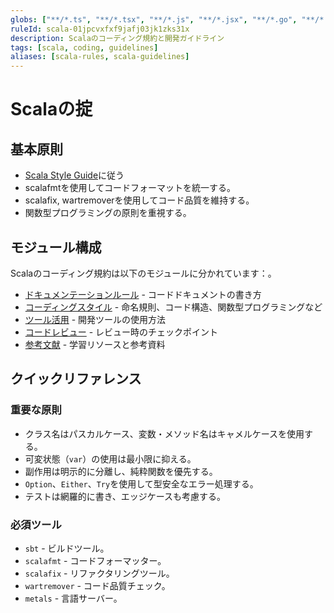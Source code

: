 ```yaml
---
globs: ["**/*.ts", "**/*.tsx", "**/*.js", "**/*.jsx", "**/*.go", "**/*.rs", "**/*.scala"]
ruleId: scala-01jpcvxfxf9jafj03jk1zks31x
description: Scalaのコーディング規約と開発ガイドライン
tags: [scala, coding, guidelines]
aliases: [scala-rules, scala-guidelines]
---
```



# Scalaの掟

## 基本原則

- [Scala Style Guide](https://docs.scala-lang.org/style/)に従う
- scalafmtを使用してコードフォーマットを統一する。
- scalafix, wartremoverを使用してコード品質を維持する。
- 関数型プログラミングの原則を重視する。

## モジュール構成

Scalaのコーディング規約は以下のモジュールに分かれています：。

- [ドキュメンテーションルール](scala/scaladoc.md) - コードドキュメントの書き方
- [コーディングスタイル](scala/scalastyle.md) - 命名規則、コード構造、関数型プログラミングなど
- [ツール活用](scala/scalatools.md) - 開発ツールの使用方法
- [コードレビュー](scala/scalareview.md) - レビュー時のチェックポイント
- [参考文献](scala/scalarefs.md) - 学習リソースと参考資料

## クイックリファレンス

### 重要な原則

- クラス名はパスカルケース、変数・メソッド名はキャメルケースを使用する。
- 可変状態（`var`）の使用は最小限に抑える。
- 副作用は明示的に分離し、純粋関数を優先する。
- `Option`、`Either`、`Try`を使用して型安全なエラー処理する。
- テストは網羅的に書き、エッジケースも考慮する。

### 必須ツール

- `sbt` - ビルドツール。
- `scalafmt` - コードフォーマッター。
- `scalafix` - リファクタリングツール。
- `wartremover` - コード品質チェック。
- `metals` - 言語サーバー。
